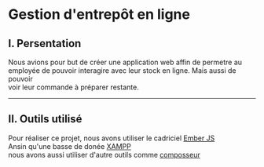 # Gestion d'entrepôt en ligne

## I. Persentation
Nous avions pour but de créer une application web affin de permetre au  
employée de pouvoir interagire avec leur stock en ligne. Mais aussi de pouvoir  
voir leur commande à préparer restante.


-------------


## II. Outils utilisé
Pour réaliser ce projet, nous avons utiliser le cadriciel [Ember JS](https://emberjs.com/)  
Ansin qu'une basse de donée [XAMPP](https://www.apachefriends.org/fr/index.html)  
nous avons aussi utiliser d'autre outils comme [composseur](https://getcomposer.org/)